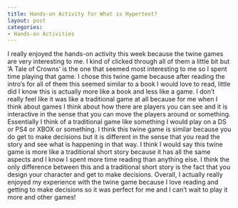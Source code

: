 ```yaml
---
title: Hands-on Activity for What is Hypertext? 
layout: post
categories:
- Hands-on Activities
---
```

I really enjoyed the hands-on activity this week because the twine games are very interesting to me. I kind of clicked through all of them a little bit but ‘A Tale of Crowns’ is the one that seemed most interesting to me so I spent time playing that game. I chose this twine game because after reading the intro’s for all of them this seemed similar to a book I would love to read, little did I know this is actually more like a book and less like a game. I don’t really feel like it was like a traditional game at all because for me when I think about games I think about how there are players you can see and it is interactive in the sense that you can move the players around or something. Essentially I think of a traditional game like something I would play on a DS or PS4 or XBOX or something. I think this twine game is similar because you do get to make decisions but it is different in the sense that you read the story and see what is happening in that way. I think I would say this twine game is more like a traditional short story because it has all the same aspects and I know I spent more time reading than anything else. I think the only difference between this and a traditional short story is the fact that you design your character and get to make decisions. Overall, I actually really enjoyed my experience with the twine game because I love reading and getting to make decisions so it was perfect for me and I can’t wait to play it more and other games! 
